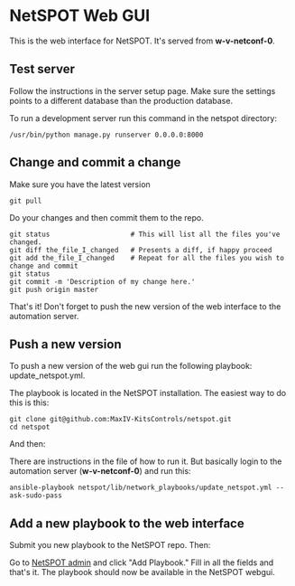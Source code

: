 # NetSPOT Web GUI

This is the web interface for NetSPOT. It's served from **w-v-netconf-0**.

## Test server

Follow the instructions in the server setup page. Make sure the settings points to a different database than the production database.

To run a development server run this command in the netspot directory:

    /usr/bin/python manage.py runserver 0.0.0.0:8000

## Change and commit a change

Make sure you have the latest version

    git pull

Do your changes and then commit them to the repo.

    git status                    # This will list all the files you've changed.
    git diff the_file_I_changed   # Presents a diff, if happy proceed
    git add the_file_I_changed    # Repeat for all the files you wish to change and commit
    git status
    git commit -m 'Description of my change here.'
    git push origin master

That's it! Don't forget to push the new version of the web interface to the automation server.

## Push a new version

To push a new version of the web gui run the following playbook: update_netspot.yml.

The playbook is located in the NetSPOT installation. The easiest way to do this is this:

    git clone git@github.com:MaxIV-KitsControls/netspot.git
    cd netspot

And then:

There are instructions in the file of how to run it. But basically login to the automation server (**w-v-netconf-0**) and run this:

    ansible-playbook netspot/lib/network_playbooks/update_netspot.yml --ask-sudo-pass

## Add a new playbook to the web interface

Submit you new playbook to the NetSPOT repo. Then:

Go to [NetSPOT admin](http://netspot/admin/netspot/playbook/) and click "Add Playbook." Fill in all the fields and that's it. The playbook should now be available in the NetSPOT webgui.
